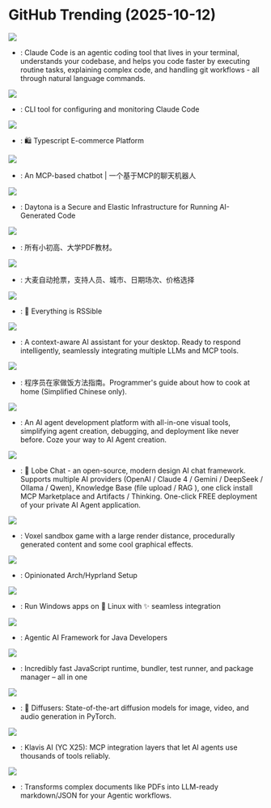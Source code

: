 # GitHub Trending (2025-10-12)

![](https://img.shields.io/badge/TypeScript-New%201-green?style=flat-square&logo=appveyor)
- [](https://github.comundefined): Claude Code is an agentic coding tool that lives in your terminal, understands your codebase, and helps you code faster by executing routine tasks, explaining complex code, and handling git workflows - all through natural language commands.

![](https://img.shields.io/badge/JavaScript-New%20304-green?style=flat-square&logo=appveyor)
- [](https://github.comundefined): CLI tool for configuring and monitoring Claude Code

![](https://img.shields.io/badge/TypeScript-New%20388-green?style=flat-square&logo=appveyor)
- [](https://github.comundefined): 🛍️ Typescript E-commerce Platform

![](https://img.shields.io/badge/C%2B%2B-New%2092-green?style=flat-square&logo=appveyor)
- [](https://github.comundefined): An MCP-based chatbot | 一个基于MCP的聊天机器人

![](https://img.shields.io/badge/TypeScript-New%20242-green?style=flat-square&logo=appveyor)
- [](https://github.comundefined): Daytona is a Secure and Elastic Infrastructure for Running AI-Generated Code

![](https://img.shields.io/badge/Roff-New%20407-green?style=flat-square&logo=appveyor)
- [](https://github.comundefined): 所有小初高、大学PDF教材。

![](https://img.shields.io/badge/Python-New%2035-green?style=flat-square&logo=appveyor)
- [](https://github.comundefined): 大麦自动抢票，支持人员、城市、日期场次、价格选择

![](https://img.shields.io/badge/TypeScript-New%2018-green?style=flat-square&logo=appveyor)
- [](https://github.comundefined): 🧡 Everything is RSSible

![](https://img.shields.io/badge/C%23-New%20136-green?style=flat-square&logo=appveyor)
- [](https://github.comundefined): A context-aware AI assistant for your desktop. Ready to respond intelligently, seamlessly integrating multiple LLMs and MCP tools.

![](https://img.shields.io/badge/Dockerfile-New%2056-green?style=flat-square&logo=appveyor)
- [](https://github.comundefined): 程序员在家做饭方法指南。Programmer's guide about how to cook at home (Simplified Chinese only).

![](https://img.shields.io/badge/TypeScript-New%2019-green?style=flat-square&logo=appveyor)
- [](https://github.comundefined): An AI agent development platform with all-in-one visual tools, simplifying agent creation, debugging, and deployment like never before. Coze your way to AI Agent creation.

![](https://img.shields.io/badge/TypeScript-New%2032-green?style=flat-square&logo=appveyor)
- [](https://github.comundefined): 🤯 Lobe Chat - an open-source, modern design AI chat framework. Supports multiple AI providers (OpenAI / Claude 4 / Gemini / DeepSeek / Ollama / Qwen), Knowledge Base (file upload / RAG ), one click install MCP Marketplace and Artifacts / Thinking. One-click FREE deployment of your private AI Agent application.

![](https://img.shields.io/badge/Zig-New%20276-green?style=flat-square&logo=appveyor)
- [](https://github.comundefined): Voxel sandbox game with a large render distance, procedurally generated content and some cool graphical effects.

![](https://img.shields.io/badge/Shell-New%20268-green?style=flat-square&logo=appveyor)
- [](https://github.comundefined): Opinionated Arch/Hyprland Setup

![](https://img.shields.io/badge/TypeScript-New%20623-green?style=flat-square&logo=appveyor)
- [](https://github.comundefined): Run Windows apps on 🐧 Linux with ✨ seamless integration

![](https://img.shields.io/badge/Java-New%2019-green?style=flat-square&logo=appveyor)
- [](https://github.comundefined): Agentic AI Framework for Java Developers

![](https://img.shields.io/badge/Zig-New%20107-green?style=flat-square&logo=appveyor)
- [](https://github.comundefined): Incredibly fast JavaScript runtime, bundler, test runner, and package manager – all in one

![](https://img.shields.io/badge/Python-New%2017-green?style=flat-square&logo=appveyor)
- [](https://github.comundefined): 🤗 Diffusers: State-of-the-art diffusion models for image, video, and audio generation in PyTorch.

![](https://img.shields.io/badge/Python-New%2047-green?style=flat-square&logo=appveyor)
- [](https://github.comundefined): Klavis AI (YC X25): MCP integration layers that let AI agents use thousands of tools reliably.

![](https://img.shields.io/badge/Python-New%20125-green?style=flat-square&logo=appveyor)
- [](https://github.comundefined): Transforms complex documents like PDFs into LLM-ready markdown/JSON for your Agentic workflows.

